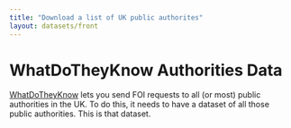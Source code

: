 ```yaml
---
title: "Download a list of UK public authorites"
layout: datasets/front
---
```


# WhatDoTheyKnow Authorities Data

[WhatDoTheyKnow](https://www.whatdotheyknow.com) lets you send FOI requests to all (or most) public authorities in the UK. To do this, it needs to have a dataset of all those public authorities. This is that dataset.